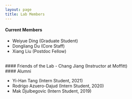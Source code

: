 ```yaml
---
layout: page
title: Lab Members
---
```


#### Current Members

- Weiyue Ding (Graduate Student)
- Dongliang Du (Core Staff)
- Xiang Liu (Postdoc Fellow)

<br>
#### Friends of the Lab
- Chang Jiang (Instructor at Moffitt)

<br>
#### Alumni

- Yi-Han Tang (Intern Student, 2021)
- Rodrigo Azuero-Dajud (Intern Student, 2020)
- Mak Djulbegovic (Intern Student, 2019)
